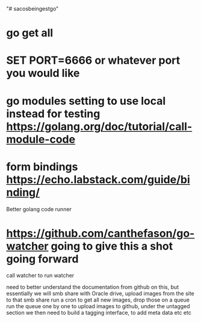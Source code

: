 "# sacosbeingestgo" 

# go get all 
# SET PORT=6666 or whatever port you would like


# go modules setting to use local instead for testing https://golang.org/doc/tutorial/call-module-code
# form bindings https://echo.labstack.com/guide/binding/

Better golang code runner 

# https://github.com/canthefason/go-watcher going to give this a shot going forward

call watcher to run watcher 

need to better understand the documentation from github on this,
but essentially we will smb share with Oracle drive, upload images from the site to that smb share
run a cron to get all new images, drop those on a queue
run the queue one by one to upload images to github, under the untagged section
we then need to build a tagging interface, to add meta data etc etc
